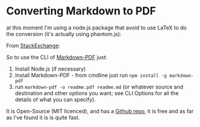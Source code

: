 # Converting Markdown to PDF
at this moment I'm using a node.js package that avoid to use LaTeX to do the conversion (it's actually using phantom.js):

From [StackExchange](https://softwarerecs.stackexchange.com/questions/3588/convert-markdown-to-pdf-without-latex):

So to use the CLI of [Markdown-PDF](https://www.npmjs.org/package/markdown-pdf) just:

1. Install Node.js (if necessary)
2. Install Markdown-PDF - from cmdline just run `npm install -g markdown-pdf`
3. run `markdown-pdf -o readme.pdf readme.md` (or whatever source and destination and other options you want; see CLI Options for all the details of what you can specify).

It is Open-Source (MIT licenced), and has a [Github repo](https://github.com/alanshaw/markdown-pdf), it is free and as far as I've found it is is quite fast.